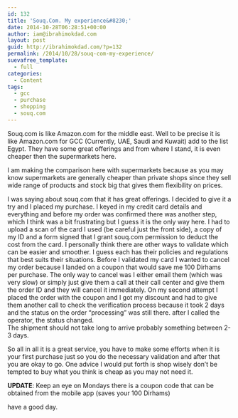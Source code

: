 ```yaml
---
id: 132
title: 'Souq.Com. My experience&#8230;'
date: 2014-10-28T06:28:51+00:00
author: iam@ibrahimokdad.com
layout: post
guid: http://ibrahimokdad.com/?p=132
permalink: /2014/10/28/souq-com-my-experience/
suevafree_template:
  - full
categories:
  - Content
tags:
  - gcc
  - purchase
  - shopping
  - souq.com
---
```

Souq.com is like Amazon.com for the middle east. Well to be precise it is like Amazon.com for GCC (Currently, UAE, Saudi and Kuwait) add to the list Egypt. They have some great offerings and from where I stand, it is even cheaper then the supermarkets here.

I am making the comparison here with supermarkets because as you may know supermarkets are generally cheaper than private shops since they sell wide range of products and stock big that gives them flexibility on prices. 

I was saying about souq.com that it has great offerings. I decided to give it a try and I placed my purchase. I keyed in my credit card details and everything and before my order was confirmed there was another step, which I think was a bit frustrating but I guess it is the only way here. I had to upload a scan of the card I used (be careful just the front side), a copy of my ID and a form signed that I grant souq.com permission to deduct the cost from the card. I personally think there are other ways to validate which can be easier and smoother. I guess each has their policies and regulations that best suits their situations. Before I validated my card I wanted to cancel my order because I landed on a coupon that would save me 100 Dirhams per purchase. The only way to cancel was I either email them (which was very slow) or simply just give them a call at their call center and give them the order ID and they will cancel it immediately. On my second attempt I placed the order with the coupon and I got my discount and had to give them another call to check the verification process because it took 2 days and the status on the order &#8220;processing&#8221; was still there. after I called the operator, the status changed.  
The shipment should not take long to arrive probably something between 2-3 days. 

So all in all it is a great service, you have to make some efforts when it is your first purchase just so you do the necessary validation and after that you are okay to go. One advice I would put forth is shop wisely don&#8217;t be tempted to buy what you think is cheap as you may not need it.

**UPDATE**: Keep an eye on Mondays there is a coupon code that can be obtained from the mobile app (saves your 100 Dirhams)

have a good day.